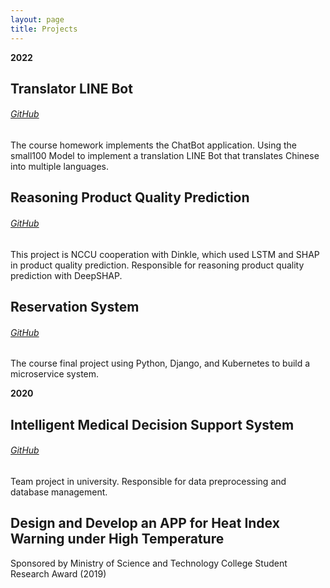 ```yaml
---
layout: page
title: Projects
---
```


**2022**
## Translator LINE Bot 
###### [GitHub](https://github.com/YiChingLLin/TranslatorLineBot)

The course homework implements the ChatBot application. Using the small100 Model to implement a translation LINE Bot that translates Chinese into multiple languages.

## Reasoning Product Quality Prediction 
###### [GitHub](https://github.com/YiChingLLin/Dinkle)

This project is NCCU cooperation with Dinkle, which used LSTM and SHAP in product quality prediction. Responsible for reasoning product quality prediction with DeepSHAP.

## Reservation System 
###### [GitHub](https://github.com/YiChingLLin/ReservationSystem)

The course final project using Python, Django, and Kubernetes to build a microservice system.

**2020**
## Intelligent Medical Decision Support System 
###### [GitHub](https://github.com/CCU-KLDP/IMDSS-Project)

Team project in university. Responsible for data preprocessing and database management.

## Design and Develop an APP for Heat Index Warning under High Temperature
Sponsored by Ministry of Science and Technology College Student Research Award (2019)
